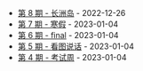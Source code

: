 * [第 8 期 - 长洲岛](https://kafka3-github-io.vercel.app/posts/8-长洲岛) - 2022-12-26
* [第 7 期 - 寒假](https://kafka3-github-io.vercel.app/posts/7-寒假) - 2023-01-04
* [第 6 期 - final](https://kafka3-github-io.vercel.app/posts/6-final) - 2023-01-04
* [第 5 期 - 看图说话](https://kafka3-github-io.vercel.app/posts/5-看图说话) - 2023-01-04
* [第 4 期 - 考试周](https://kafka3-github-io.vercel.app/posts/4-考试周) - 2023-01-04

